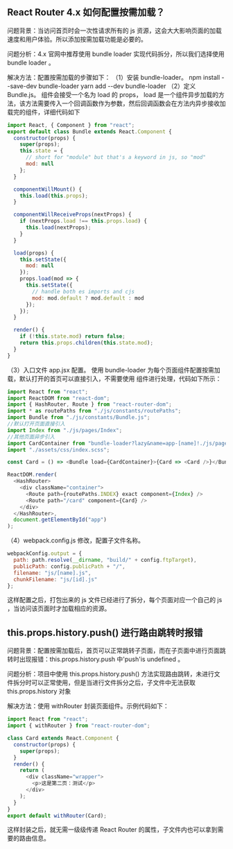 ## React Router 4.x 如何配置按需加载？

问题背景：当访问首页时会一次性请求所有的 js 资源，这会大大影响页面的加载速度和用户体验。所以添加按需加载功能是必要的。

问题分析：4.x 官网中推荐使用 bundle loader 实现代码拆分，所以我们选择使用 bundle loader 。

解决方法：配置按需加载的步骤如下：
（1）安装 bundle-loader。
npm install --save-dev bundle-loader
yarn add --dev bundle-loader
（2）定义 Bundle.js。
<Bundle> 组件会接受一个名为 load 的 props， load 是一个组件异步加载的方法，该方法需要传入一个回调函数作为参数，然后回调函数会在方法内异步接收加载完的组件，详细代码如下

```js
import React, { Component } from "react";
export default class Bundle extends React.Component {
  constructor(props) {
    super(props);
    this.state = {
      // short for "module" but that's a keyword in js, so "mod"
      mod: null
    };
  }

  componentWillMount() {
    this.load(this.props);
  }

  componentWillReceiveProps(nextProps) {
    if (nextProps.load !== this.props.load) {
      this.load(nextProps);
    }
  }

  load(props) {
    this.setState({
      mod: null
    });
    props.load(mod => {
      this.setState({
        // handle both es imports and cjs
        mod: mod.default ? mod.default : mod
      });
    });
  }

  render() {
    if (!this.state.mod) return false;
    return this.props.children(this.state.mod);
  }
}
```

（3）入口文件 app.jsx 配置。
使用 bundle-loader 为每个页面组件配置按需加载，默认打开的首页可以直接引入，不需要使用 <Bundle> 组件进行处理，代码如下所示：

```js
import React from "react";
import ReactDOM from "react-dom";
import { HashRouter, Route } from "react-router-dom";
import * as routePaths from "./js/constants/routePaths";
import Bundle from "./js/constants/Bundle.js";
//默认打开页面直接引入
import Index from "./js/pages/Index";
//其他页面异步引入
import CardContainer from "bundle-loader?lazy&name=app-[name]!./js/pages/Card";
import "./assets/css/index.scss";

const Card = () => <Bundle load={CardContainer}>{Card => <Card />}</Bundle>;

ReactDOM.render(
  <HashRouter>
    <div className="container">
      <Route path={routePaths.INDEX} exact component={Index} />
      <Route path="/card" component={Card} />
    </div>
  </HashRouter>,
  document.getElementById("app")
);
```

（4）webpack.config.js 修改，配置子文件名称。

```js
webpackConfig.output = {
  path: path.resolve(__dirname, "build/" + config.ftpTarget),
  publicPath: config.publicPath + "/",
  filename: "js/[name].js",
  chunkFilename: "js/[id].js"
};
```

这样配置之后，打包出来的 js 文件已经进行了拆分，每个页面对应一个自己的 js ，当访问该页面时才加载相应的资源。

## this.props.history.push() 进行路由跳转时报错

问题背景：配置按需加载后，首页可以正常跳转子页面，而在子页面中进行页面跳转时出现报错：this.props.history.push 中'push'is undefined 。

问题分析：项目中使用 this.props.history.push() 方法实现路由跳转，未进行文件拆分时可以正常使用，但是当进行文件拆分之后，子文件中无法获取 this.props.history 对象

解决方法：使用 withRouter 封装页面组件。示例代码如下：

```js
import React from "react";
import { withRouter } from "react-router-dom";

class Card extends React.Component {
  constructor(props) {
    super(props);
  }
  render() {
    return (
      <div className="wrapper">
        <p>这是第二页：测试</p>
      </div>
    );
  }
}
export default withRouter(Card);
```

这样封装之后，就无需一级级传递 React Router 的属性，子文件内也可以拿到需要的路由信息。

